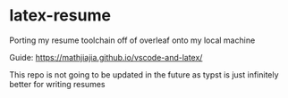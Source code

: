 # latex-resume

Porting my resume toolchain off of overleaf onto my local machine

Guide: https://mathjiajia.github.io/vscode-and-latex/

This repo is not going to be updated in the future as typst is just infinitely better for writing resumes

